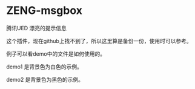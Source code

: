 # ZENG-msgbox
腾讯UED 漂亮的提示信息

这个插件，现在github上找不到了，所以这里算是备份一份，使用时可以参考。

例子可以看demo中的文件是如何使用的。

demo1 是背景色为白色的示例。

demo2 是背景色为黑色的示例。